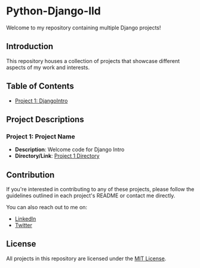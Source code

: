 # Python-Django-lld

Welcome to my repository containing multiple Django projects!

## Introduction

This repository houses a collection of projects that showcase different aspects of my work and interests.

## Table of Contents

- [Project 1: DjangoIntro](#project-1-djangointro)


## Project Descriptions

### Project 1: Project Name

- **Description**: Welcome code for Django Intro
- **Directory/Link**: [Project 1 Directory](djangointro/)


## Contribution

If you're interested in contributing to any of these projects, please follow the guidelines outlined in each project's README or contact me directly.

You can also reach out to me on:

- [LinkedIn](https://linkedin.com/in/lumeirne)
- [Twitter](https://twitter.com/lumeirne)


## License

All projects in this repository are licensed under the [MIT License](LICENSE).
